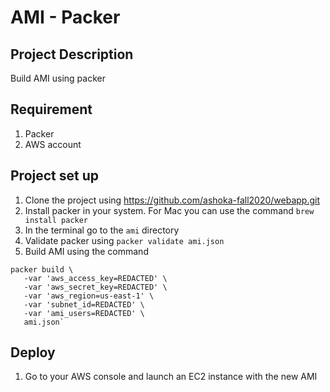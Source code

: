 # AMI - Packer
## Project Description
Build AMI using packer
## Requirement
1. Packer
2. AWS account 
## Project set up
1. Clone the project using https://github.com/ashoka-fall2020/webapp.git
2. Install packer in your system. For Mac you can use the command `brew install packer`
3. In the terminal go to the `ami` directory
4. Validate packer using `packer validate ami.json`
5. Build AMI using the command 
 ````
packer build \ 
    -var 'aws_access_key=REDACTED' \
    -var 'aws_secret_key=REDACTED' \
    -var 'aws_region=us-east-1' \
    -var 'subnet_id=REDACTED' \
    -var 'ami_users=REDACTED' \
    ami.json`
 ````
## Deploy
1. Go to your AWS console and launch an EC2 instance with the new AMI